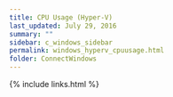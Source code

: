 ```yaml
---
title: CPU Usage (Hyper-V)
last_updated: July 29, 2016
summary: ""
sidebar: c_windows_sidebar
permalink: windows_hyperv_cpuusage.html
folder: ConnectWindows
---
```





{% include links.html %}
